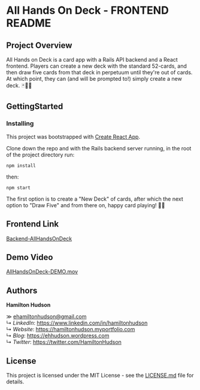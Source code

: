 # All Hands On Deck - FRONTEND README

## Project Overview

All Hands on Deck is a card app with a Rails API backend and a React frontend. Players can create a new deck with the standard 52-cards, and then draw five cards from that deck in perpetuum until they're out of cards. At which point, they can (and will be prompted to!) simply create a new deck. 🃏👌🏼

## GettingStarted

### Installing

This project was bootstrapped with [Create React App](https://github.com/facebook/create-react-app).

Clone down the repo and with the Rails backend server running, in the root of the project directory run:

`npm install`

then:

`npm start`

The first option is to create a "New Deck" of cards, after which the next option to "Draw Five" and from there on, happy card playing! 🤙🏼

## Frontend Link

[Backend-AllHandsOnDeck](https://github.com/ehamiltonhudson/all-hands-on-deck-backend)

## Demo Video

[AllHandsOnDeck-DEMO.mov](https://drive.google.com/file/d/1bIxkjxcNPtMsmMya9udP75HXTL89zgec/view?usp=sharing)

## Authors

**Hamilton Hudson**

≫ ehamiltonhudson@gmail.com<br/>
↳ *LinkedIn*: https://www.linkedin.com/in/hamiltonhudson<br/>
↳ *Website*: https://hamiltonhudson.myportfolio.com<br/>
↳ *Blog*: https://ehhudson.wordpress.com<br/>
↳ *Twitter*: https://twitter.com/HamiltonHudson

## License

This project is licensed under the MIT License - see the [LICENSE.md](/LICENSE) file for details.
